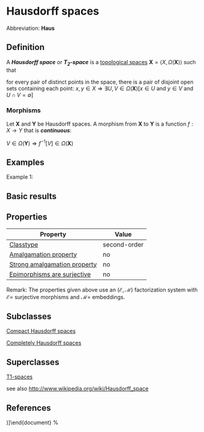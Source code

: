 # Hausdorff spaces

Abbreviation: **Haus**

## Definition
A ***Hausdorff space*** or ***$T_2$-space*** is a [topological spaces](topological_spaces.md) $\mathbf{X}=\langle X,\Omega(\mathbf{X})\rangle$ such that


for every pair of distinct points in the space, there is a pair of disjoint open sets containing each point:  $x,y\in X\Longrightarrow\exists U,V\in\Omega(\mathbf{X})[x\in U\text{ and }y\in V\text{ and }U\cap V=\emptyset]$

### Morphisms
Let $\mathbf{X}$ and $\mathbf{Y}$ be Hausdorff spaces. 
A morphism from $\mathbf{X}$ to $\mathbf{Y}$ is a function $f:X\rightarrow Y$ that is ***continuous***: 

$V\in\Omega(\mathbf{Y})\Longrightarrow f^{-1}[V]\in\Omega(\mathbf{X})$

## Examples
Example 1: 

## Basic results


## Properties


|Property|Value|
|---|---|
|[Classtype](classtype.md)  |second-order |
|[Amalgamation property](amalgamation_property.md)  |no |
|[Strong amalgamation property](strong_amalgamation_property.md)  |no |
|[Epimorphisms are surjective](epimorphisms_are_surjective.md)  |no |

Remark: 
The properties given above use an $(\mathcal{E},\mathcal{M})$ factorization system with $\mathcal{E}=$ surjective morphisms and
$\mathcal{M}=$ embeddings.



## Subclasses
[Compact Hausdorff spaces](compact_hausdorff_spaces.md) 

[Completely Hausdorff spaces](completely_hausdorff_spaces.md) 


## Superclasses
[T1-spaces](t1-spaces.md) 



see also http://www.wikipedia.org/wiki/Hausdorff_space


## References


)]\end{document}
%</pre>
